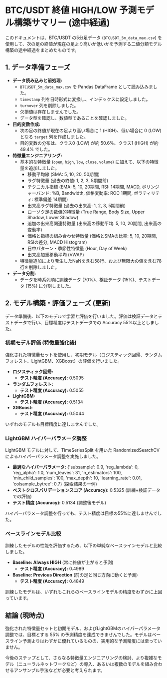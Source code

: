 # BTC/USDT 終値 HIGH/LOW 予測モデル構築サマリー (途中経過)

このドキュメントは、BTC/USDT の5分足データ (`BTCUSDT_5m_data_max.csv`) を使用して、次の足の終値が現在の足より高いか低いかを予測する二値分類モデル構築の途中経過をまとめたものです。

## 1. データ準備フェーズ

*   **データ読み込みと前処理:**
    *   `BTCUSDT_5m_data_max.csv` を Pandas DataFrame として読み込みました。
    *   `timestamp` 列を日時形式に変換し、インデックスに設定しました。
    *   `turnover` 列を削除しました。
    *   欠損値は存在しませんでした。
    *   データ型を確認し、数値型であることを確認しました。
*   **目的変数作成:**
    *   次の足の終値が現在の足より高い場合に 1 (HIGH)、低い場合に 0 (LOW) となる `target` 列を作成しました。
    *   目的変数の分布は、クラス0 (LOW) が約 50.6%、クラス1 (HIGH) が約 49.4% でした。
*   **特徴量エンジニアリング:**
    *   基本的な特徴量 (`open`, `high`, `low`, `close`, `volume`) に加えて、以下の特徴量を追加しました。
        *   移動平均線 (SMA: 5, 10, 20, 50期間)
        *   ラグ特徴量 (過去の終値: 1, 2, 3, 5期間前)
        *   テクニカル指標 (EMA: 5, 10, 20期間, RSI: 14期間, MACD, ボリンジャーバンド: %B, Bandwidth, 価格変動率: ROC 1期間, ボラティリティ: 標準偏差 14期間)
        *   出来高ラグ特徴量 (過去の出来高: 1, 2, 3, 5期間前)
        *   ローソク足の数値的特徴量 (True Range, Body Size, Upper Shadow, Lower Shadow)
        *   追加の出来高関連特徴量 (出来高の移動平均: 5, 10, 20期間, 出来高の変動率)
        *   価格と指標の組み合わせ特徴量 (価格とSMAの比率: 5, 10, 20期間, RSIの差分, MACD Histogram)
        *   日中パターン・季節性特徴量 (Hour, Day of Week)
        *   出来高加重移動平均 (VWAP)
    *   特徴量追加により発生したNaNを含む58行、および無限大の値を含む78行を削除しました。
*   **データ分割:**
    *   データを時系列順に訓練データ (70%)、検証データ (15%)、テストデータ (15%) に分割しました。

## 2. モデル構築・評価フェーズ (更新)

データ準備後、以下のモデルで学習と評価を行いました。評価は検証データとテストデータで行い、目標精度はテストデータでの Accuracy 55%以上としました。

### 初期モデル評価 (特徴量強化後)

強化された特徴量セットを使用し、初期モデル（ロジスティック回帰、ランダムフォレスト、LightGBM、XGBoost）の評価を行いました。

*   **ロジスティック回帰:**
    *   **テスト精度 (Accuracy):** 0.5095
*   **ランダムフォレスト:**
    *   **テスト精度 (Accuracy):** 0.5055
*   **LightGBM:**
    *   **テスト精度 (Accuracy):** 0.5134
*   **XGBoost:**
    *   **テスト精度 (Accuracy):** 0.5044

いずれのモデルも目標精度に達しませんでした。

### LightGBM ハイパーパラメータ調整

LightGBM モデルに対して、TimeSeriesSplit を用いた RandomizedSearchCV によるハイパーパラメータ調整を実施しました。

*   **最適なハイパーパラメータ:** {'subsample': 0.9, 'reg_lambda': 0, 'reg_alpha': 1.0, 'num_leaves': 31, 'n_estimators': 100, 'min_child_samples': 100, 'max_depth': 10, 'learning_rate': 0.01, 'colsample_bytree': 0.7} (探索結果の一例)
*   **ベストクロスバリデーションスコア (Accuracy):** 0.5325 (訓練+検証データでの評価)
*   **テスト精度 (Accuracy):** 0.5134 (調整後モデル)

ハイパーパラメータ調整を行っても、テスト精度は目標の55%に達しませんでした。

### ベースラインモデル比較

訓練したモデルの性能を評価するため、以下の単純なベースラインモデルと比較しました。

*   **Baseline: Always HIGH** (常に終値が上がると予測)
    *   **テスト精度 (Accuracy):** 0.4989
*   **Baseline: Previous Direction** (前の足と同じ方向に動くと予測)
    *   **テスト精度 (Accuracy):** 0.4849

訓練したモデルは、いずれもこれらのベースラインモデルの精度をわずかに上回っています。

## 結論 (現時点)

強化された特徴量セットと初期モデル、およびLightGBMのハイパーパラメータ調整では、目標とする 55% の予測精度を達成できませんでした。モデルはベースライン予測よりはわずかに優れているものの、実用的な予測精度には至っていません。

今後のステップとして、さらなる特徴量エンジニアリングの検討、より複雑なモデル（ニューラルネットワークなど）の導入、あるいは複数のモデルを組み合わせるアンサンブル手法などが必要と考えられます。